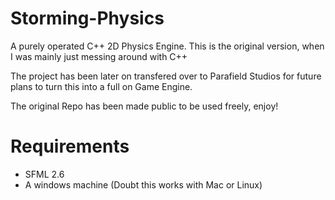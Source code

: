 # Storming-Physics
A purely operated C++ 2D Physics Engine.
This is the original version, when I was mainly just messing around with C++

The project has been later on transfered over to Parafield Studios for future plans to turn this into a full on Game Engine.

The original Repo has been made public to be used freely, enjoy!


# Requirements
- SFML 2.6
- A windows machine (Doubt this works with Mac or Linux)
